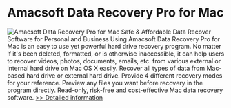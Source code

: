 # Amacsoft Data Recovery Pro for Mac
![Amacsoft Data Recovery Pro for Mac](https://mycommerce.akamaized.net/api/pimages/P300924612/BIG/300924612.PNG)
Safe & Affordable Data Recover Software for Personal and Business Using
Amacsoft Data Recovery Pro for Mac is an easy to use yet powerful hard drive recovery program. No matter if it's been deleted, formatted, or is otherwise inaccessible, it can help users to recover videos, photos, documents, emails, etc. from various external or internal hard drive on Mac OS X easily.
Recover all types of data from Mac-based hard drive or external hard drive.
Provide 4 different recovery modes for your reference.
Preview any files you want before recovery in the program directly.
Read-only, risk-free and cost-effective Mac data recovery software.
[>> Detailed information](https://secure.shareit.com/shareit/product.html?productid=300924612&affiliateid=200057808)